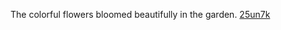 The colorful flowers bloomed beautifully in the garden. <a href="https://en.ueh.edu.vn/new-free-robux_FL17TG.pdf">25un7k</a>
